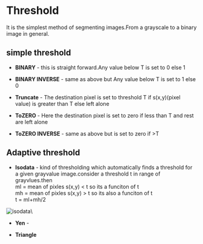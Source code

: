 # Threshold

It is the simplest method of segmenting images.From a grayscale to a binary image in general.

## simple threshold

* **BINARY** - this is straight forward.Any value below T is set to 0 else 1

* **BINARY INVERSE** - same as above but Any value below T is set to 1 else 0

* **Truncate** - The destination pixel is set to threshold T if s(x,y)(pixel value) is greater than T else left alone

* **ToZERO** - Here the destination pixel is set to zero if less than T and rest are left alone

* **ToZERO INVERSE** - same as above but is set to zero if >T

## Adaptive threshold

* **Isodata** - kind of thresholding which automatically finds a threshold for a given grayvalue image.consider a
threshold t in range of grayvlues.then\
  ml = mean of pixles s(x,y) < t so its a funciton of t\
  mh = mean of pixles s(x,y) > t so its also a funciton of t\
  t = ml+mh/2
 
![isodata](https://user-images.githubusercontent.com/123463350/217581718-2c2b5938-6506-489c-8bff-c6f0e458c00a.PNG)\

* **Yen** - 

* **Triangle**



